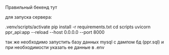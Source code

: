 Правильный бекенд тут

для запуска сервера:


.venv/scripts/activate
pip install -r requirements.txt
cd scripts
uvicorn ppr_api:app --reload --host 0.0.0.0 --port 8000

так же необходимо запустить базу данных mysql с дампом бд (ppr.sql) и при необходимости указать ее данные в .env


